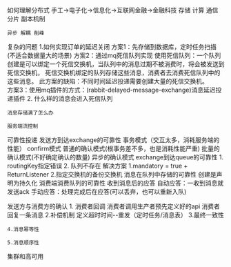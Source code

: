 如何理解分布式
   手工->电子化->信息化->互联网金融->金融科技
存储 计算 通信   
    分片 副本机制
    
    异步 解耦 削峰
 
复杂的问题
    1.如何实现订单的延迟关闭
        方案1：先存储到数据库，定时任务扫描(不适合数据量大的场景)
        方案2：通过mq死信队列实现
            使用死信队列：一个队列创建是可以绑定一个死信交换机，当队列中的消息过期不被消费时，将会被发送到死信交换机，
            死信交换机绑定的队列存储这些消息，消费者去消费死信队列中的这些消息。
            此方案的缺陷：不同时间延迟投递需要创建大量的死信交换机。            
        方案3：使用mq插件的方式：(rabbit-delayed-message-exchange)消息延迟投递插件
    2. 什么样的消息会进入死信队列
    
    
    消息存储满了怎么办
    
    服务端流控制  
 
可靠性投递
    发送方到达exchange的可靠性
        事务模式（交互太多，消耗服务端的性能）
        confirm模式
            普通的确认模式(根事务差不多，也是消耗性能严重)
            批量的确认模式(不好确定确认的数量)
            异步的确认模式
    exchange到达queue的可靠性
        1. routingKey指定错误
        2. 队列不存在
        解决方案
            1.mandatory = true + ReturnListener
            2.指定交换机的备份交换机
    消息在队列中存储的可靠性
        创建是声明为持久化
    消费端消费队列的可靠性
        收到消息后的应答
            自动应答：一收到消息就发送ack
            手动应答：处理完成后在应答(可以丢弃，也可以重新入队)
         
发送方与消费方的确认
    1. 消费者回调
        消费者调用生产者预先定义好的api
        消费者回复一条消息
    2.补偿机制
        定义超时时间--重发（定时任务/消息表）
    3.最终一致性
    
    4.消息幂等性
    
    5.消息顺序性    
        
集群和高可用
          
            
